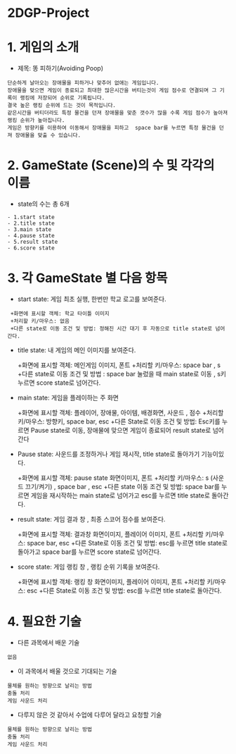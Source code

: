 # 2DGP-Project

# 1. 게임의 소개
+ 제목: 똥 피하기(Avoiding Poop)
```
단순하게 날아오는 장애물을 피하거나 맞추어 없애는 게임입니다.
장애물을 맞으면 게임이 종료되고 최대한 많은시간을 버티는것이 게임 점수로 연결되며 그 기록이 랭킹에 저장되어 순위로 기록됩니다.
결국 높은 랭킹 순위에 드는 것이 목적입니다.
같은시간을 버티더라도 특정 물건을 던져 장애물을 맞춘 갯수가 많을 수록 게임 점수가 높아져 랭킹 순위가 높아집니다.
게임은 방향키를 이용하여 이동해서 장애물을 피하고  space bar를 누르면 특정 물건을 던져 장애물을 맞출 수 있습니다.
```

# 2. GameState (Scene)의 수 및 각각의 이름
+ state의 수는 총 6개
```
- 1.start state 
- 2.title state 
- 3.main state 
- 4.pause state 
- 5.result state 
- 6.score state
```

# 3. 각 GameState 별 다음 항목
+ start state: 게임 최초 실행, 한번만 학교 로고를 보여준다.
```
 +화면에 표시할 객체: 학교 타이틀 이미지  
 +처리할 키/마우스: 없음  
 +다른 state로 이동 조건 및 방법: 정해진 시간 대기 후 자동으로 title state로 넘어간다.  
 ```
+ title state: 내 게임의 메인 이미지를 보여준다.
  
  +화면에 표시할 객체: 메인게임 이미지, 폰트
  +처리할 키/마우스: space bar , s
  +다른 state로 이동 조건 및 방법 : space bar 눌렀을 때 main state로 이동 , s키 누르면 score state로 넘어간다.
 
+ main state: 게임을 플레이하는 주 화면
  
  +화면에 표시할 객체: 플레이어, 장애물, 아이템, 배경화면, 사운드 , 점수
  +처리할 키/마우스: 방향키, space bar, esc
  +다른 State로 이동 조건 및 방법: Esc키를 누르면 Pause state로 이동, 장애물에 맞으면 게임이 종료되어 result state로 넘어간다
  
+ Pause state: 사운드를 조정하거나 게임 재시작, title state로 돌아가기 기능이있다.
  
  +화면에 표시할 객체: pause state 화면이미지, 폰트
  +처리할 키/마우스: s (사운드 끄기/켜기) , space bar , esc
  +다른 state 이동 조건 및 방법: space bar를 누르면 게임을 재시작하는 main state로 넘어가고 esc를 누르면 title  state로 돌아간다.
  
+ result state: 게임 결과 창 , 최종 스코어 점수를 보여준다.
  
  +화면에 표시할 객체: 결과창 화면이미지, 플레이어 이미지, 폰트
  +처리할 키/마우스: space bar, esc
  +다른 State로 이동 조건 및 방법: esc를 누르면 title  state로 돌아가고 space bar를 누르면 score state로 넘어간다.
  
+ score state: 게임 랭킹 창 , 랭킹 순위 기록을 보여준다.
  
  +화면에 표시할 객체: 랭킹 창 화면이미지, 플레이어 이미지, 폰트
  +처리할 키/마우스: esc
  +다른 State로 이동 조건 및 방법: esc를 누르면 title  state로 돌아간다.
  
  
# 4. 필요한 기술
- 다른 과목에서 배운 기술
```
없음
```
- 이 과목에서 배울 것으로 기대되는 기술
```
물체를 원하는 방향으로 날리는 방법
충돌 처리
게임 사운드 처리 
```
- 다루지 않은 것 같아서 수업에 다루어 달라고 요청할 기술
```
물체를 원하는 방향으로 날리는 방법
충돌 처리
게임 사운드 처리 
```


















